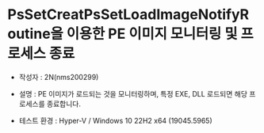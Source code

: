 # PsSetCreatPsSetLoadImageNotifyRoutine을 이용한 PE 이미지 모니터링 및 프로세스 종료

* 작성자 : 2N(nms200299)

* 설명 : PE 이미지가 로드되는 것을 모니터링하며, 특정 EXE, DLL 로드되면 해당 프로세스를 종료합니다.

* 테스트 환경 : Hyper-V / Windows 10 22H2 x64 (19045.5965)


